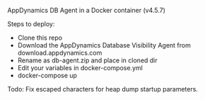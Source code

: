 AppDynamics DB Agent in a Docker container (v4.5.7)

Steps to deploy:

- Clone this repo
- Download the AppDynamics Database Visibility Agent from download.appdynamics.com
- Rename as db-agent.zip and place in cloned dir
- Edit your variables in docker-compose.yml
- docker-compose up

Todo:
Fix escaped characters for heap dump startup parameters.
